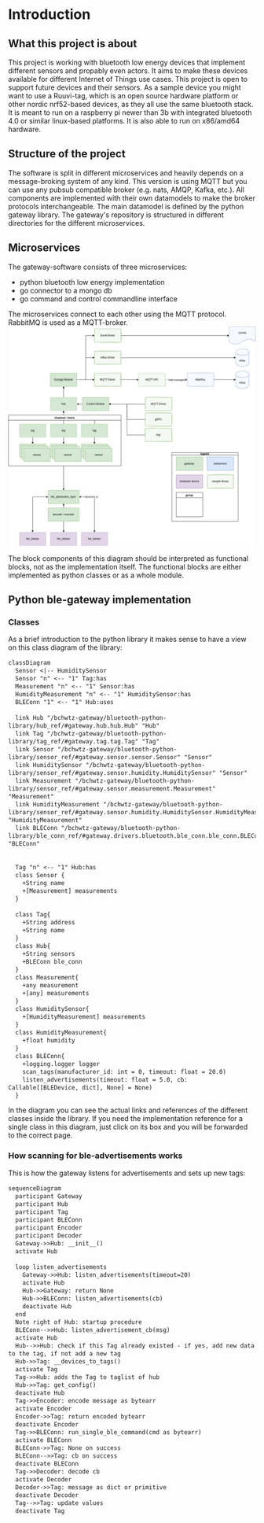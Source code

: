# Introduction
## What this project is about
This project is working with bluetooth low energy devices that implement different sensors and propably even actors. It aims to make these devices available for different Internet of Things use cases. This project is open to support future devices and their sensors. As a sample device you might want to use a Ruuvi-tag, which is an open source hardware platform or other nordic nrf52-based devices, as they all use the same bluetooth stack.
It is meant to run on a raspberry pi newer than 3b with integrated bluetooth 4.0 or similar linux-based platforms. It is also able to run on x86/amd64 hardware.

## Structure of the project
The software is split in different microservices and heavily depends on a message-broking system of any kind. This version is using MQTT but you can use any pubsub compatible broker (e.g. nats, AMQP, Kafka, etc.). All components are implemented with their own datamodels to make the broker protocols interchangeable. The main datamodel is defined by the python gateway library.
The gateway's repository is structured in different directories for the different microservices.

## Microservices
The gateway-software consists of three microservices:

* python bluetooth low energy implementation
* go connector to a mongo db
* go command and control commandline interface

The microservices connect to each other using the MQTT protocol. RabbitMQ is used as a MQTT-broker.
![Bluetooth Low Energy Gateway Architecture](imgs/ble_gateway-actual_arch_semester_summer_2022.drawio.png)
  
  
The block components of this diagram should be interpreted as functional blocks, not as the implementation itself. The functional blocks are either implemented as python classes or as a whole module.   

## Python ble-gateway implementation
### Classes
As a brief introduction to the python library it makes sense to have a view on this class diagram of the library:

``` mermaid
classDiagram
  Sensor <|-- HumiditySensor
  Sensor "n" <-- "1" Tag:has
  Measurement "n" <-- "1" Sensor:has
  HumidityMeasurement "n" <-- "1" HumiditySensor:has
  BLEConn "1" <-- "1" Hub:uses

  link Hub "/bchwtz-gateway/bluetooth-python-library/hub_ref/#gateway.hub.hub.Hub" "Hub"
  link Tag "/bchwtz-gateway/bluetooth-python-library/tag_ref/#gateway.tag.tag.Tag" "Tag"
  link Sensor "/bchwtz-gateway/bluetooth-python-library/sensor_ref/#gateway.sensor.sensor.Sensor" "Sensor"
  link HumiditySensor "/bchwtz-gateway/bluetooth-python-library/sensor_ref/#gateway.sensor.humidity.HumiditySensor" "Sensor"
  link Measurement "/bchwtz-gateway/bluetooth-python-library/sensor_ref/#gateway.sensor.measurement.Measurement" "Measurement"
  link HumidityMeasurement "/bchwtz-gateway/bluetooth-python-library/sensor_ref/#gateway.sensor.humidity.HumiditySensor.HumidityMeasurement" "HumidityMeasurement"
  link BLEConn "/bchwtz-gateway/bluetooth-python-library/ble_conn_ref/#gateway.drivers.bluetooth.ble_conn.ble_conn.BLEConn" "BLEConn"


  Tag "n" <-- "1" Hub:has
  class Sensor {
    +String name
    +[Measurement] measurements
  }

  class Tag{
    +String address
    +String name
  }
  class Hub{
    +String sensors
    +BLEConn ble_conn
  }
  class Measurement{
    +any measurement
    +[any] measurements
  }
  class HumiditySensor{
    +[HumidityMeasurement] measurements
  }
  class HumidityMeasurement{
    +float humidity
  }
  class BLEConn{
    +logging.logger logger
    scan_tags(manufacturer_id: int = 0, timeout: float = 20.0)
    listen_advertisements(timeout: float = 5.0, cb: Callable[[BLEDevice, dict], None] = None)
  }
```
In the diagram you can see the actual links and references of the different classes inside the library. If you need the implementation reference for a single class in this diagram, just click on its box and you will be forwarded to the correct page.

### How scanning for ble-advertisements works
This is how the gateway listens for advertisements and sets up new tags:

``` mermaid
sequenceDiagram
  participant Gateway
  participant Hub
  participant Tag
  participant BLEConn
  participant Encoder
  participant Decoder
  Gateway->>Hub: __init__()
  activate Hub

  loop listen_advertisements
    Gateway->>Hub: listen_advertisements(timeout=20)
    activate Hub
    Hub->>Gateway: return None
    Hub->>BLEConn: listen_advertisements(cb)
    deactivate Hub
  end
  Note right of Hub: startup procedure
  BLEConn-->>Hub: listen_advertisement_cb(msg)
  activate Hub
  Hub-->>Hub: check if this Tag already existed - if yes, add new data to the tag, if not add a new tag
  Hub->>Tag: __devices_to_tags()
  activate Tag
  Tag->>Hub: adds the Tag to taglist of hub
  Hub->>Tag: get_config()
  deactivate Hub
  Tag->>Encoder: encode message as bytearr
  activate Encoder
  Encoder->>Tag: return encoded bytearr
  deactivate Encoder
  Tag->>BLEConn: run_single_ble_command(cmd as bytearr)
  activate BLEConn
  BLEConn->>Tag: None on success
  BLEConn-->>Tag: cb on success
  deactivate BLEConn
  Tag->>Decoder: decode cb
  activate Decoder
  Decoder->>Tag: message as dict or primitive
  deactivate Decoder
  Tag-->>Tag: update values
  deactivate Tag
```